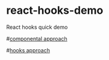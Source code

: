 # react-hooks-demo
React hooks quick demo

#[componental approach](src/app/ComponentalApproach.tsx)

#[hooks approach](src/app/ComponentalApproach.tsx)